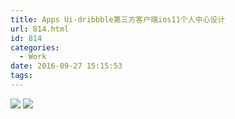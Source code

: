 ```yaml
---
title: Apps Ui-dribbble第三方客户端ios11个人中心设计
url: 814.html
id: 814
categories:
  - Work
date: 2016-09-27 15:15:53
tags:
---
```


[![](http://www.psdpi.com/blog/wp-content/uploads/2017/05/个人中心展示图2.jpg)](http://www.psdpi.com/blog/wp-content/uploads/2017/05/个人中心展示图2.jpg) [![](http://www.psdpi.com/blog/wp-content/uploads/2017/05/个人中心展示图-2.jpg)](http://www.psdpi.com/blog/wp-content/uploads/2017/05/个人中心展示图-2.jpg)
